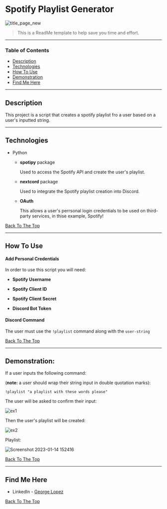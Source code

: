 # Spotify Playlist Generator

![title_page_new](https://user-images.githubusercontent.com/71076769/212480550-bfd13c81-8541-4491-ab67-f669986897ad.png)

> This is a ReadMe template to help save you time and effort.

---

### Table of Contents

- [Description](#description)
- [Technologies](#technologies)
- [How To Use](#how-to-use)
- [Demonstration](#demonstration)
- [Find Me Here](#find-me-here)

---

## Description

This project is a script that creates a spotify playlist fro a user based on a user's inputted string. 

---
## Technologies

- Python
    
    - **spotipy** package

        Used to access the Spotify API and create the user's playlist.

    - **nextcord** package

        Used to integrate the Spotify playlist creation into Discord.

    - **OAuth**

        This allows a user's perrsonal login credentials to be used on third-party services, in thise example, Spotify!

[Back To The Top](#spotify-playlist-generator)

---

## How To Use

#### Add Personal Credentials

In order to use this script you will need:

- **Spotify Username**

- **Spotify Client ID**

- **Spotify Client Secret**

- **Discord Bot Token**

#### Discord Command

The user must use the `!playlist` command along with the `user-string`

[Back To The Top](#spotify-playlist-generator)

---

## Demonstration:

If a user inputs the following command: 

(**note:** a user should wrap their string input in double quotation marks):

`!playlist "a playlist with these words please"`

The user will be asked to confirm their input:

![ex1](https://user-images.githubusercontent.com/71076769/212480559-9312ff1e-58fd-496b-bb1c-efcf3b81af95.png)

Then the user's playlist will be created:

![ex2](https://user-images.githubusercontent.com/71076769/212480567-5d68e197-9038-4514-9815-49031212f5af.png)

Playlist:

![Screenshot 2023-01-14 152416](https://user-images.githubusercontent.com/71076769/212480571-77d7c2a7-10e6-4a53-ba61-a3cb8a6ae7fd.png)


[Back To The Top](#spotify-playlist-generator)

---

## Find Me Here

- LinkedIn - [George Lopez](https://www.linkedin.com/in/george-benjamin-lopez/)

[Back To The Top](#spotify-playlist-generator)
